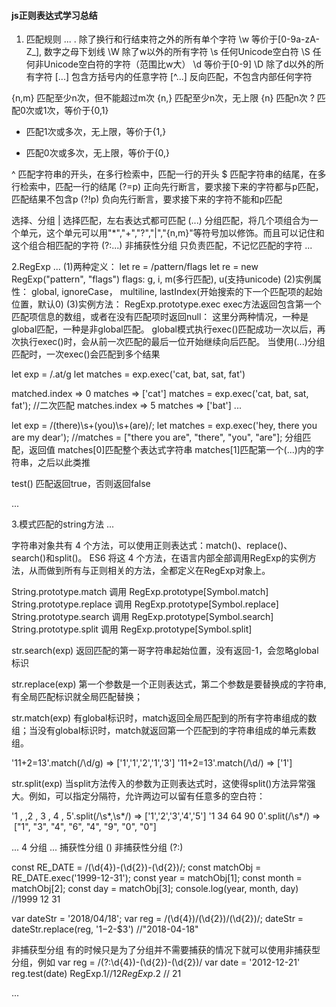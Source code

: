#### js正则表达式学习总结
1. 匹配规则
...
.   除了换行和行结束符之外的所有单个字符
\w   等价于[0-9a-zA-Z_], 数字之母下划线
\W   除了w以外的所有字符
\s   任何Unicode空白符
\S   任何非Unicode空白符的字符（范围比w大）
\d   等价于[0-9]
\D   除了d以外的所有字符
[...]   包含方括号内的任意字符
[^...]  反向匹配，不包含内部任何字符

{n,m}   匹配至少n次，但不能超过m次
{n,}    匹配至少n次，无上限
{n} 匹配n次
?   匹配0次或1次，等价于{0,1}
+   匹配1次或多次，无上限，等价于{1,}
*   匹配0次或多次，无上限，等价于{0,}

^   匹配字符串的开头，在多行检索中，匹配一行的开头
$   匹配字符串的结尾，在多行检索中，匹配一行的结尾
(?=p)   正向先行断言，要求接下来的字符都与p匹配，匹配结果不包含p
(?!p)   负向先行断言，要求接下来的字符不能和p匹配

选择、分组
|    选择匹配，左右表达式都可匹配
(...) 分组匹配，将几个项组合为一个单元，这个单元可以用"*","+","?","|","{n,m}"等符号加以修饰。而且可以记住和这个组合相匹配的字符
(?:...) 非捕获性分组  只负责匹配，不记忆匹配的字符
...

2.RegExp 
...
(1)两种定义：
let re = /pattern/flags
let re = new RegExp("pattern", "flags")
flags: g, i, m(多行匹配), u(支持unicode)
(2)实例属性：
global, ignoreCase， multiline, lastIndex(开始搜索的下一个匹配项的起始位置，默认0)
(3)实例方法：
RegExp.prototype.exec 
exec方法返回包含第一个匹配项信息的数组，或者在没有匹配项时返回null：
这里分两种情况，一种是global匹配，一种是非global匹配。
global模式执行exec()匹配成功一次以后，再次执行exec()时，会从前一次匹配的最后一位开始继续向后匹配。
当使用(...)分组匹配时，一次exec()会匹配到多个结果

let exp = /.at/g
let matches = exp.exec('cat, bat, sat, fat')
<!-- 
    返回： 
    {
        0: "bat"
        groups: undefined
        index: 5
        input: "cat, bat, sat, fat"
        length: 1
    } 
-->
matched.index => 0
matches => ['cat']
matches = exp.exec('cat, bat, sat, fat');  //二次匹配
matches.index => 5
matches => ['bat']
...


let exp = /(there)\s+(you)\s+(are)/;
let matches = exp.exec('hey, there you are my dear');
//matches = ["there you are", "there", "you", "are"];
分组匹配，返回值
matches[0]匹配整个表达式字符串
matches[1]匹配第一个(...)内的字符串，之后以此类推


test()
匹配返回true，否则返回false

...

3.模式匹配的string方法
...

字符串对象共有 4 个方法，可以使用正则表达式：match()、replace()、search()和split()。
ES6 将这 4 个方法，在语言内部全部调用RegExp的实例方法，从而做到所有与正则相关的方法，全都定义在RegExp对象上。

String.prototype.match 调用 RegExp.prototype[Symbol.match]
String.prototype.replace 调用 RegExp.prototype[Symbol.replace]
String.prototype.search 调用 RegExp.prototype[Symbol.search]
String.prototype.split 调用 RegExp.prototype[Symbol.split]

str.search(exp)
返回匹配的第一哥字符串起始位置，没有返回-1，会忽略global标识

str.replace(exp)
第一个参数是一个正则表达式，第二个参数是要替换成的字符串, 有全局匹配标识就全局匹配替换；

str.match(exp)
有global标识时，match返回全局匹配到的所有字符串组成的数组；当没有global标识时，match就返回第一个匹配到的字符串组成的单元素数组。

'11+2=13'.match(/\d/g) => ['1','1','2','1','3']
'11+2=13'.match(/\d/) => ['1']

str.split(exp)
当split方法传入的参数为正则表达式时，这使得split()方法异常强大。例如，可以指定分隔符，允许两边可以留有任意多的空白符：

'1   ,  ,2 , 3  ,   4  ,  5'.split(/\s*,\s*/) => ['1','2','3','4','5']
'1  34    64  90  0'.split(/\s*/) =>  ["1", "3", "4", "6", "4", "9", "0", "0"]

...
4 分组
...
捕获性分组  ()
非捕获性分组  (?:)

const RE_DATE = /(\d{4})-(\d{2})-(\d{2})/;
const matchObj = RE_DATE.exec('1999-12-31');
const year = matchObj[1]; 
const month = matchObj[2]; 
const day = matchObj[3];
console.log(year, month, day)
//1999 12 31

var dateStr = '2018/04/18';
var reg = /(\d{4})\/(\d{2})\/(\d{2})/;
dateStr = dateStr.replace(reg, '$1-$2-$3') //"2018-04-18"

非捕获型分组
有的时候只是为了分组并不需要捕获的情况下就可以使用非捕获型分组，例如
var reg = /(?:\d{4})-(\d{2})-(\d{2})/
var date = '2012-12-21'
reg.test(date)
RegExp.$1 // 12
RegExp.$2 // 21

...